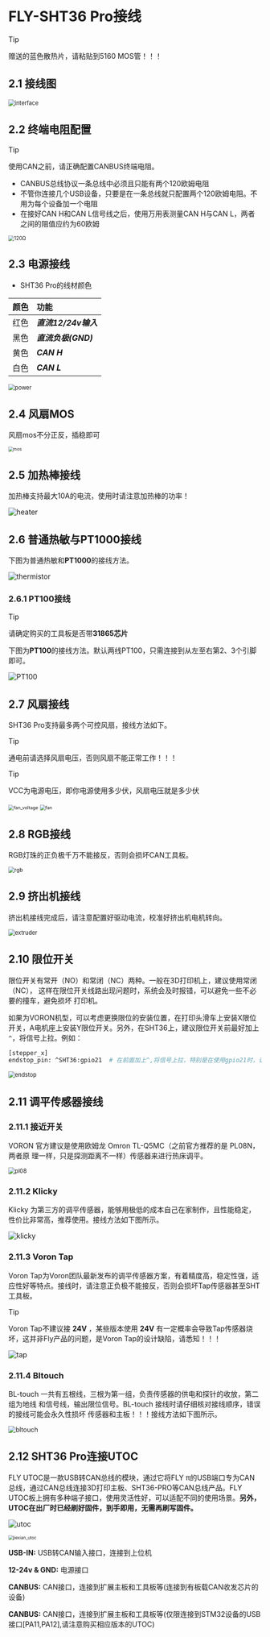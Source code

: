 # FLY-SHT36 Pro接线

> [!TIP]
> 赠送的蓝色散热片，请粘贴到5160 MOS管！！！

## 2.1 接线图

<img src="../../images/boards/fly_sht36_pro/interface.jpg" alt="interface" style="zoom:80%;" />

## 2.2 终端电阻配置

> [!TIP]
> 使用CAN之前，请正确配置CANBUS终端电阻。

* CANBUS总线协议一条总线中必须且只能有两个120欧姆电阻
*  不管你连接几个USB设备，只要是在一条总线就只配置两个120欧姆电阻。不用为每个设备加一个电阻
* 在接好CAN H和CAN L信号线之后，使用万用表测量CAN H与CAN L，两者之间的阻值应约为60欧姆

<img src="../../images/boards/fly_sht36_pro/120Ω.png" alt="120Ω" style="zoom:70%;" />

## 2.3 电源接线

* SHT36 Pro的线材颜色

| 颜色 | 功能                 |
| :--: | :------------------- |
| 红色 | ***直流12/24v输入*** |
| 黑色 | ***直流负极(GND)***  |
| 黄色 | ***CAN H***          |
| 白色 | ***CAN L***          |

<img src="../../images/boards/fly_sht36_pro/power.png" alt="power" style="zoom:80%;" />

## 2.4 风扇MOS

风扇mos不分正反，插稳即可

<img src="../../images/boards/fly_sht36_pro/mos.png" alt="mos" style="zoom:60%;" />

## 2.5 加热棒接线

加热棒支持最大10A的电流，使用时请注意加热棒的功率！

![heater](../../images/boards/fly_sht36_pro/heater.png)

## 2.6 普通热敏与PT1000接线

下图为普通热敏和**PT1000**的接线方法。

![thermistor](../../images/boards/fly_sht36_pro/thermistor.png)

### 2.6.1 PT100接线

> [!Tip]
>
> 请确定购买的工具板是否带**31865芯片**
>

下图为**PT100**的接线方法。默认两线PT100，只需连接到从左至右第2、3个引脚即可。

![PT100](../../images/boards/fly_sht36_pro/PT100.png)

## 2.7 风扇接线

SHT36 Pro支持最多两个可控风扇，接线方法如下。

> [!TIP]
>  通电前请选择风扇电压，否则风扇不能正常工作！！！

> [!TIP]
> VCC为电源电压，即你电源使用多少伏，风扇电压就是多少伏

<img src="../../images/boards/fly_sht36_pro/fan_voltage.png" alt="fan_voltage" style="zoom:65%;" />

<img src="../../images/boards/fly_sht36_pro/fan.png" alt="fan" style="zoom:65%;" />

## 2.8 RGB接线

RGB灯珠的正负极千万不能接反，否则会损坏CAN工具板。

<img src="../../images/boards/fly_sht36_pro/rgb.png" alt="rgb" style="zoom:75%;" />

## 2.9 挤出机接线

挤出机接线完成后，请注意配置好驱动电流，校准好挤出机电机转向。

<img src="../../images/boards/fly_sht36_pro/extruder.png" alt="extruder" style="zoom:80%;" />

## 2.10 限位开关

限位开关有常开（NO）和常闭（NC）两种。一般在3D打印机上，建议使用常闭（NC）， 这样在限位开关线路出现问题时，系统会及时报错，可以避免一些不必要的撞车，避免损坏 打印机。

如果为VORON机型，可以考虑更换限位的安装位置，在打印头滑车上安装X限位开关，A电机座上安装Y限位开关。另外，在SHT36上，建议限位开关前最好加上``^``，将信号上拉。例如：

```bash
[stepper_x]
endstop_pin: ^SHT36:gpio21  # 在前面加上^,将信号上拉，特别是在使用gpio21时，请务必加上上拉 ^
```

<img src="../../images/boards/fly_sht36_pro/endstop.png" alt="endstop" style="zoom:80%;" />

##  2.11 调平传感器接线

### 2.11.1 接近开关

VORON 官方建议是使用欧姆龙 Omron TL-Q5MC（之前官方推荐的是 PL08N，两者原 理一样，只是探测距离不一样）传感器来进行热床调平。

<img src="../../images/boards/fly_sht36_pro/pl08.png" alt="pl08" style="zoom:80%;" />

### 2.11.2 Klicky

Klicky 为第三方的调平传感器，能够用极低的成本自己在家制作，且性能稳定，性价比非常高，推荐使用。接线方法如下图所示。

![klicky](../../images/boards/fly_sht36_pro/klicky.png)

### 2.11.3 Voron Tap

Voron Tap为Voron团队最新发布的调平传感器方案，有着精度高，稳定性强，适应性好等特点。接线时，请注意正负极不能接反，否则会损坏Tap传感器甚至SHT工具板。

> [!TIP]
> Voron Tap不建议接 **24V** ，某些版本使用 **24V** 有一定概率会导致Tap传感器烧坏，这并非Fly产品的问题，是Voron Tap的设计缺陷，请悉知！！！

![tap](../../images/boards/fly_sht36_pro/tap.png)

### 2.11.4 Bltouch

BL-touch 一共有五根线，三根为第一组，负责传感器的供电和探针的收放，第二组为地线 和信号线，输出限位信号。BL-touch 接线时请仔细核对接线顺序，错误的接线可能会永久性损坏 传感器和主板！！！接线方法如下图所示。

<img src="../../images/boards/fly_sht36_pro/bltouch.png" alt="bltouch" style="zoom:90%;" />

## 2.12 SHT36 Pro连接UTOC

FLY UTOC是一款USB转CAN总线的模块，通过它将FLY π的USB端口专为CAN总线，通过CAN总线连接3D打印主板、SHT36-PRO等CAN总线产品。FLY UTOC板上拥有多种端子接口，使用灵活性好，可以适配不同的使用场景。**另外，UTOC在出厂时已经刷好固件，到手即用，无需再刷写固件。**

![utoc](../../images/boards/fly_sht36_pro/utoc.png)

<img src="../../images/boards/fly_sht36_pro/jiexian_utoc.png" alt="jiexian_utoc" style="zoom:60%;" />

**USB-IN:** USB转CAN输入接口，连接到上位机

**12-24v & GND:** 电源接口

**CANBUS:** CAN接口，连接到扩展主板和工具板等(连接到有板载CAN收发芯片的设备)

**CANBUS:** CAN接口，连接到扩展主板和工具板等(仅限连接到STM32设备的USB接口[PA11,PA12],请注意购买相应版本的UTOC)



